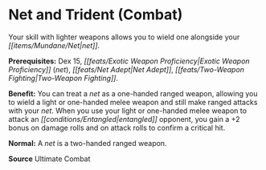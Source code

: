 ﻿---
cssclass: [feats]

---
# Net and Trident (Combat)

Your skill with lighter weapons allows you to wield one alongside your _[[items/Mundane/Net|net]]_.

**Prerequisites:** Dex 15, _[[feats/Exotic Weapon Proficiency|Exotic Weapon Proficiency]]_ (_net_), _[[feats/Net Adept|Net Adept]]_, _[[feats/Two-Weapon Fighting|Two-Weapon Fighting]]_.

**Benefit:** You can treat a _net_ as a one-handed ranged weapon, allowing you to wield a light or one-handed melee weapon and still make ranged attacks with your _net_. When you use your light or one-handed melee weapon to attack an _[[conditions/Entangled|entangled]]_ opponent, you gain a +2 bonus on damage rolls and on attack rolls to confirm a critical hit.

**Normal:** A _net_ is a two-handed ranged weapon.

**Source** Ultimate Combat